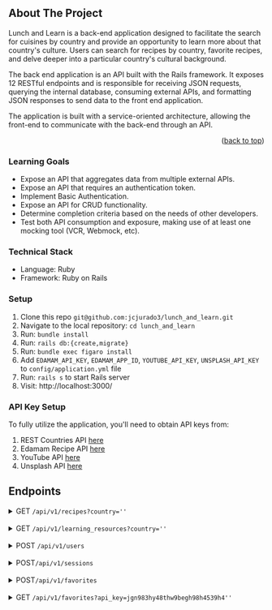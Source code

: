 ## About The Project

Lunch and Learn is a back-end application designed to facilitate the search for cuisines by country and provide an opportunity to learn more about that country's culture. Users can search for recipes by country, favorite recipes, and delve deeper into a particular country's cultural background.

The back end application is an API built with the Rails framework. It exposes 12 RESTful endpoints and is responsible for receiving JSON requests, querying the internal database, consuming external APIs, and formatting JSON responses to send data to the front end application.

The application is built with a service-oriented architecture, allowing the front-end to communicate with the back-end through an API.

<p align="right">(<a href="#readme-top">back to top</a>)</p>

### Learning Goals
- Expose an API that aggregates data from multiple external APIs.
- Expose an API that requires an authentication token.
- Implement Basic Authentication.
- Expose an API for CRUD functionality.
- Determine completion criteria based on the needs of other developers.
- Test both API consumption and exposure, making use of at least one mocking tool (VCR, Webmock, etc).

### Technical Stack
- Language: Ruby
- Framework: Ruby on Rails

### Setup
1. Clone this repo `git@github.com:jcjurado3/lunch_and_learn.git`
1. Navigate to the local repository: `cd lunch_and_learn`
1. Run: `bundle install`
1. Run: `rails db:{create,migrate}`
1. Run: `bundle exec figaro install`
1. Add `EDAMAM_API_KEY`,  `EDAMAM_APP_ID`, `YOUTUBE_API_KEY`, `UNSPLASH_API_KEY` to `config/application.yml` file
1. Run: `rails s` to start Rails server
1. Visit: http://localhost:3000/

### API Key Setup
To fully utilize the application, you'll need to obtain API keys from:
1. REST Countries API [here](https://restcountries.com/#api-endpoints-v3-all)
1. Edamam Recipe API [here](https://developer.edamam.com/edamam-recipe-api)
1. YouTube API [here](https://developers.google.com/youtube/v3/getting-started)
1. Unsplash API [here](https://unsplash.com/developers)

## Endpoints
<details>
<summary>GET <code>/api/v1/recipes?country=''</code></summary>
<br>

    {
    "data": [
        {
            "id": null,
            "type": "recipe",
            "attributes": {
                "title": "Andy Ricker's Naam Cheuam Naam Taan Piip (Palm Sugar Simple Syrup)",
                "url": "https://www.seriouseats.com/recipes/2013/11/andy-rickers-naam-cheuam-naam-taan-piip-palm-sugar-simple-syrup.html",
                "country": "thailand",
                "image": "https://edamam-product-images.s3.amazonaws.com..."
            }
        },
        {
            "id": null,
            "type": "recipe",
            "attributes": {
                "title": "Sriracha",
                "url": "http://www.jamieoliver.com/recipes/vegetables-recipes/sriracha/",
                "country": "thailand",
                "image": "https://edamam-product-images.s3.amazonaws.com/."
            }
        },
    ]
}


</details>
<br>
<details>
<summary>GET <code>/api/v1/learning_resources?country=''</code></summary>
<br>

    {
    "data": {
        "id": null,
        "type": "learning_resource",
        "attributes": {
            "country": "laos",
            "video": {
                "title": "A Super Quick History of Laos",
                "youtube_video_id": "uw8hjVqxMXw"
            },
            "images": [
                {
                    "alt_tag": "standing statue and temples landmark during daytime",
                    "url": "https://images.unsplash.com/photo-1528181304800-259b08848526?ixid=MnwzNzg2NzV8MHwxfHNlYXJjaHwxfHx0aGFpbGFuZHxlbnwwfHx8fDE2Njc4Njk1NTA&ixlib=rb-4.0.3"
                },
                {
                    "alt_tag": "five brown wooden boats",
                    "url": "https://images.unsplash.com/photo-1552465011-b4e21bf6e79a?ixid=MnwzNzg2NzV8MHwxfHNlYXJjaHwyfHx0aGFpbGFuZHxlbnwwfHx8fDE2Njc4Njk1NTA&ixlib=rb-4.0.3"
                },
                {
                    "alt_tag": "orange temples during daytime",
                    "url": "https://images.unsplash.com/photo-1563492065599-3520f775eeed?ixid=MnwzNzg2NzV8MHwxfHNlYXJjaHwzfHx0aGFpbGFuZHxlbnwwfHx8fDE2Njc4Njk1NTA&ixlib=rb-4.0.3"
                },
              ]
        }
    }
}

</details>
<br>
<details>
<summary>POST <code>/api/v1/users</code></summary>
<br>

    {
      "data": {
        "type": "user",
        "id": "1",
        "attributes": {
          "name": "Odell",
          "email": "goodboy@ruffruff.com",
          "api_key": "jgn983hy48thw9begh98h4539h4"
        }
      }
    }


</details>
<br>
<details>
<summary>POST<code>/api/v1/sessions</code></summary>
<br>

    {
      "data": {
        "type": "user",
        "id": "1",
        "attributes": {
          "name": "Odell",
          "email": "goodboy@ruffruff.com",
          "api_key": "jgn983hy48thw9begh98h4539h4"
        }
      }
    }


</details>
<br>

<details>
<summary>POST<code>/api/v1/favorites</code></summary>
<br>

    {
        "success": "Favorite added successfully"
    }

</details>
<br>

<details>
<summary>GET <code>/api/v1/favorites?api_key=jgn983hy48thw9begh98h4539h4''</code></summary>
<br>

    {
      "data": [
          {
              "id": "1",
              "type": "favorite",
              "attributes": {
                  "recipe_title": "Recipe: Egyptian Tomato Soup",
                  "recipe_link": "http://www.thekitchn.com/recipe-egyptian-tomato-soup-weeknight....",
                  "country": "egypt",
                  "created_at": "2022-11-02T02:17:54.111Z"
              }
          },
          {
              "id": "2",
              "type": "favorite",
              "attributes": {
                  "recipe_title": "Crab Fried Rice (Khaao Pad Bpu)",
                  "recipe_link": "https://www.tastingtable.com/.....",
                  "country": "thailand",
                  "created_at": "2022-11-07T03:44:08.917Z"
              }
          }
      ]
  }


</details>
<br>


